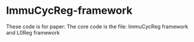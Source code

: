 # ImmuCycReg-framework
These code is for paper: 
The core code is the file: ImmuCycReg framework and L0Reg framework
